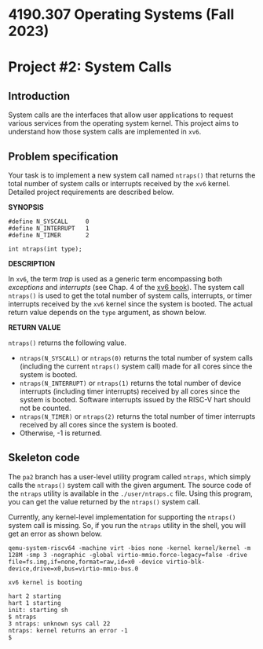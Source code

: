 # 4190.307 Operating Systems (Fall 2023)
# Project #2: System Calls

## Introduction

System calls are the interfaces that allow user applications to request various services from the operating system kernel. This project aims to understand how those system calls are implemented in `xv6`.

## Problem specification

Your task is to implement a new system call named `ntraps()` that returns the total number of system calls or interrupts received by the `xv6` kernel. Detailed project requirements are described below.

**SYNOPSIS**
```
#define N_SYSCALL     0
#define N_INTERRUPT   1
#define N_TIMER       2

int ntraps(int type);
```

**DESCRIPTION**

In `xv6`, the term _trap_ is used as a generic term encompassing both _exceptions_ and _interrupts_ (see Chap. 4 of the [xv6 book](http://csl.snu.ac.kr/courses/4190.307/2023-2/book-riscv-rev3.pdf)). The system call `ntraps()` is used to get the total number of system calls, interrupts, or timer interrupts received by the `xv6` kernel since the system is booted. The actual return value depends on the `type` argument, as shown below.

**RETURN VALUE**

`ntraps()` returns the following value. 

* `ntraps(N_SYSCALL)` or `ntraps(0)` returns the total number of system calls (including the current `ntraps()` system call) made for all cores since the system is booted.
* `ntraps(N_INTERRUPT)` or `ntraps(1)` returns the total number of device interrupts (including timer interrupts) received by all cores since the system is booted. Software interrupts issued by the RISC-V hart should not be counted.
* `ntraps(N_TIMER)` or `ntraps(2)` returns the total number of timer interrupts received by all cores since the system is booted.
* Otherwise, -1 is returned.

## Skeleton code
The `pa2` branch has a user-level utility program called `ntraps`, which simply calls the `ntraps()` system call with the given argument. The source code of the `ntraps` utility is available in the `./user/ntraps.c` file. Using this program, you can get the value returned by the `ntraps()` system call.

Currently, any kernel-level implementation for supporting the `ntraps()` system call is missing. So, if you run the `ntraps` utility in the shell, you will get an error as shown below.

```
qemu-system-riscv64 -machine virt -bios none -kernel kernel/kernel -m 128M -smp 3 -nographic -global virtio-mmio.force-legacy=false -drive file=fs.img,if=none,format=raw,id=x0 -device virtio-blk-device,drive=x0,bus=virtio-mmio-bus.0

xv6 kernel is booting

hart 2 starting
hart 1 starting
init: starting sh
$ ntraps
3 ntraps: unknown sys call 22
ntraps: kernel returns an error -1
$
